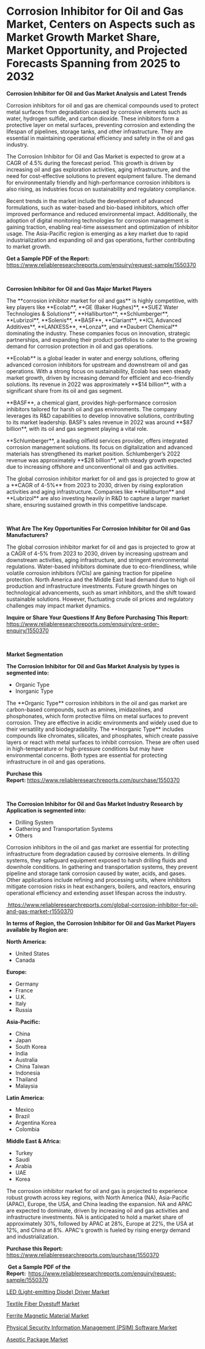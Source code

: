 <p><h1>Corrosion Inhibitor for Oil and Gas Market, Centers on Aspects such as Market Growth Market Share, Market Opportunity, and Projected Forecasts Spanning from 2025 to 2032</h1></p><p><strong>Corrosion Inhibitor for Oil and Gas Market Analysis and Latest Trends</strong></p>
<p><p>Corrosion inhibitors for oil and gas are chemical compounds used to protect metal surfaces from degradation caused by corrosive elements such as water, hydrogen sulfide, and carbon dioxide. These inhibitors form a protective layer on metal surfaces, preventing corrosion and extending the lifespan of pipelines, storage tanks, and other infrastructure. They are essential in maintaining operational efficiency and safety in the oil and gas industry.</p><p>The Corrosion Inhibitor for Oil and Gas Market is expected to grow at a CAGR of 4.5% during the forecast period. This growth is driven by increasing oil and gas exploration activities, aging infrastructure, and the need for cost-effective solutions to prevent equipment failure. The demand for environmentally friendly and high-performance corrosion inhibitors is also rising, as industries focus on sustainability and regulatory compliance.</p><p>Recent trends in the market include the development of advanced formulations, such as water-based and bio-based inhibitors, which offer improved performance and reduced environmental impact. Additionally, the adoption of digital monitoring technologies for corrosion management is gaining traction, enabling real-time assessment and optimization of inhibitor usage. The Asia-Pacific region is emerging as a key market due to rapid industrialization and expanding oil and gas operations, further contributing to market growth.</p></p>
<p><strong>Get a Sample PDF of the Report:&nbsp;</strong> <a href="https://www.reliableresearchreports.com/enquiry/request-sample/1550370?utm_campaign=113&utm_medium=2&utm_source=Github&utm_content=ia&utm_term=25012025&utm_id=corrosion-inhibitor-for-oil-and-gas">https://www.reliableresearchreports.com/enquiry/request-sample/1550370</a></p>
<p>&nbsp;</p>
<p><strong>Corrosion Inhibitor for Oil and Gas Major Market Players</strong></p>
<p><p>The **corrosion inhibitor market for oil and gas** is highly competitive, with key players like **Ecolab**, **GE (Baker Hughes)**, **SUEZ Water Technologies & Solutions**, **Halliburton**, **Schlumberger**, **Lubrizol**, **Solenis**, **BASF**, **Clariant**, **ICL Advanced Additives**, **LANXESS**, **Lonza**, and **Daubert Chemical** dominating the industry. These companies focus on innovation, strategic partnerships, and expanding their product portfolios to cater to the growing demand for corrosion protection in oil and gas operations.</p><p>**Ecolab** is a global leader in water and energy solutions, offering advanced corrosion inhibitors for upstream and downstream oil and gas operations. With a strong focus on sustainability, Ecolab has seen steady market growth, driven by increasing demand for efficient and eco-friendly solutions. Its revenue in 2022 was approximately **$14 billion**, with a significant share from its oil and gas segment.</p><p>**BASF**, a chemical giant, provides high-performance corrosion inhibitors tailored for harsh oil and gas environments. The company leverages its R&D capabilities to develop innovative solutions, contributing to its market leadership. BASF’s sales revenue in 2022 was around **$87 billion**, with its oil and gas segment playing a vital role.</p><p>**Schlumberger**, a leading oilfield services provider, offers integrated corrosion management solutions. Its focus on digitalization and advanced materials has strengthened its market position. Schlumberger’s 2022 revenue was approximately **$28 billion**, with steady growth expected due to increasing offshore and unconventional oil and gas activities.</p><p>The global corrosion inhibitor market for oil and gas is projected to grow at a **CAGR of 4-5%** from 2023 to 2030, driven by rising exploration activities and aging infrastructure. Companies like **Halliburton** and **Lubrizol** are also investing heavily in R&D to capture a larger market share, ensuring sustained growth in this competitive landscape.</p></p>
<p>&nbsp;</p>
<p><strong>What Are The Key Opportunities For Corrosion Inhibitor for Oil and Gas Manufacturers?</strong></p>
<p><p>The global corrosion inhibitor market for oil and gas is projected to grow at a CAGR of 4-5% from 2023 to 2030, driven by increasing upstream and downstream activities, aging infrastructure, and stringent environmental regulations. Water-based inhibitors dominate due to eco-friendliness, while volatile corrosion inhibitors (VCIs) are gaining traction for pipeline protection. North America and the Middle East lead demand due to high oil production and infrastructure investments. Future growth hinges on technological advancements, such as smart inhibitors, and the shift toward sustainable solutions. However, fluctuating crude oil prices and regulatory challenges may impact market dynamics.</p></p>
<p><strong>Inquire or Share Your Questions If Any Before Purchasing This Report:</strong> <a href="https://www.reliableresearchreports.com/enquiry/pre-order-enquiry/1550370?utm_campaign=113&utm_medium=2&utm_source=Github&utm_content=ia&utm_term=25012025&utm_id=corrosion-inhibitor-for-oil-and-gas">https://www.reliableresearchreports.com/enquiry/pre-order-enquiry/1550370</a></p>
<p>&nbsp;</p>
<p><strong>Market Segmentation</strong></p>
<p><strong>The Corrosion Inhibitor for Oil and Gas Market Analysis by types is segmented into:</strong></p>
<p><ul><li>Organic Type</li><li>Inorganic Type</li></ul></p>
<p><p>The **Organic Type** corrosion inhibitors in the oil and gas market are carbon-based compounds, such as amines, imidazolines, and phosphonates, which form protective films on metal surfaces to prevent corrosion. They are effective in acidic environments and widely used due to their versatility and biodegradability. The **Inorganic Type** includes compounds like chromates, silicates, and phosphates, which create passive layers or react with metal surfaces to inhibit corrosion. These are often used in high-temperature or high-pressure conditions but may have environmental concerns. Both types are essential for protecting infrastructure in oil and gas operations.</p></p>
<p><strong>Purchase this Report:&nbsp;</strong><a href="https://www.reliableresearchreports.com/purchase/1550370?utm_campaign=113&utm_medium=2&utm_source=Github&utm_content=ia&utm_term=25012025&utm_id=corrosion-inhibitor-for-oil-and-gas">https://www.reliableresearchreports.com/purchase/1550370</a></p>
<p>&nbsp;</p>
<p><strong>The Corrosion Inhibitor for Oil and Gas Market Industry Research by Application is segmented into:</strong></p>
<p><ul><li>Drilling System</li><li>Gathering and Transportation Systems</li><li>Others</li></ul></p>
<p><p>Corrosion inhibitors in the oil and gas market are essential for protecting infrastructure from degradation caused by corrosive elements. In drilling systems, they safeguard equipment exposed to harsh drilling fluids and downhole conditions. In gathering and transportation systems, they prevent pipeline and storage tank corrosion caused by water, acids, and gases. Other applications include refining and processing units, where inhibitors mitigate corrosion risks in heat exchangers, boilers, and reactors, ensuring operational efficiency and extending asset lifespan across the industry.</p></p>
<p><a href="https://www.reliableresearchreports.com/global-corrosion-inhibitor-for-oil-and-gas-market-r1550370?utm_campaign=113&utm_medium=2&utm_source=Github&utm_content=ia&utm_term=25012025&utm_id=corrosion-inhibitor-for-oil-and-gas">&nbsp;https://www.reliableresearchreports.com/global-corrosion-inhibitor-for-oil-and-gas-market-r1550370</a></p>
<p><strong>In terms of Region, the Corrosion Inhibitor for Oil and Gas Market Players available by Region are:</strong></p>
<p>
    <p> <strong> North America: </strong>
        <ul>
            <li>United States</li>
            <li>Canada</li>
        </ul>
        </p> 
    <p> <strong> Europe: </strong>
        <ul>
            <li>Germany</li>
            <li>France</li>
            <li>U.K.</li>
            <li>Italy</li>
            <li>Russia</li>
        </ul>
        </p> 
    <p> <strong> Asia-Pacific: </strong>
        <ul>
            <li>China</li>
            <li>Japan</li>
            <li>South Korea</li>
            <li>India</li>
            <li>Australia</li>
            <li>China Taiwan</li>
            <li>Indonesia</li>
            <li>Thailand</li>
            <li>Malaysia</li>
        </ul>
        </p> 
    <p> <strong> Latin America: </strong>
        <ul>
            <li>Mexico</li>
            <li>Brazil</li>
            <li>Argentina Korea</li>
            <li>Colombia</li>
        </ul>
        </p> 
    <p> <strong> Middle East & Africa: </strong>
        <ul>
            <li>Turkey</li>
            <li>Saudi</li>
            <li>Arabia</li>
            <li>UAE</li>
            <li>Korea</li>
        </ul>
    </p>
    </p>
<p><p>The corrosion inhibitor market for oil and gas is projected to experience robust growth across key regions, with North America (NA), Asia-Pacific (APAC), Europe, the USA, and China leading the expansion. NA and APAC are expected to dominate, driven by increasing oil and gas activities and infrastructure investments. NA is anticipated to hold a market share of approximately 30%, followed by APAC at 28%, Europe at 22%, the USA at 12%, and China at 8%. APAC's growth is fueled by rising energy demand and industrialization.</p></p>
<p><strong>Purchase this Report: </strong><a href="https://www.reliableresearchreports.com/purchase/1550370?utm_campaign=113&utm_medium=2&utm_source=Github&utm_content=ia&utm_term=25012025&utm_id=corrosion-inhibitor-for-oil-and-gas">https://www.reliableresearchreports.com/purchase/1550370</a></p>
<p>&nbsp;<strong>Get a Sample PDF of the Report:&nbsp;&nbsp;</strong><a href="https://www.reliableresearchreports.com/enquiry/request-sample/1550370?utm_campaign=113&utm_medium=2&utm_source=Github&utm_content=ia&utm_term=25012025&utm_id=corrosion-inhibitor-for-oil-and-gas">https://www.reliableresearchreports.com/enquiry/request-sample/1550370</a></p>
<p><strong></strong></p>
<p><p><a href="https://www.linkedin.com/pulse/market-examination-report-led-light-emitting-diode-driver-jkubf?utm_campaign=113&utm_medium=2&utm_source=Github&utm_content=ia&utm_term=25012025&utm_id=corrosion-inhibitor-for-oil-and-gas">LED (Light-emitting Diode) Driver Market</a></p><p><a href="https://www.linkedin.com/pulse/textile-fiber-dyestuff-market-size-competitive-differentiation-vwvhc?utm_campaign=113&utm_medium=2&utm_source=Github&utm_content=ia&utm_term=25012025&utm_id=corrosion-inhibitor-for-oil-and-gas">Textile Fiber Dyestuff Market</a></p><p><a href="https://github.com/rileymgdorcas/Market-Research-Report-List-1/blob/main/ferrite-magnetic-material-market.md?utm_campaign=113&utm_medium=2&utm_source=Github&utm_content=ia&utm_term=25012025&utm_id=corrosion-inhibitor-for-oil-and-gas">Ferrite Magnetic Material Market</a></p><p><a href="https://www.linkedin.com/pulse/future-outlook-physical-security-information-management-wbpaf?utm_campaign=113&utm_medium=2&utm_source=Github&utm_content=ia&utm_term=25012025&utm_id=corrosion-inhibitor-for-oil-and-gas">Physical Security Information Management (PSIM) Software Market</a></p><p><a href="https://github.com/lehumiston1971679/Market-Research-Report-List-1/blob/main/aseptic-package-market.md?utm_campaign=113&utm_medium=2&utm_source=Github&utm_content=ia&utm_term=25012025&utm_id=corrosion-inhibitor-for-oil-and-gas">Aseptic Package Market</a></p></p>